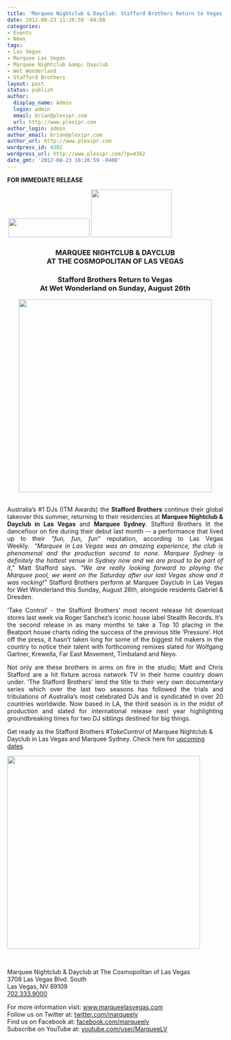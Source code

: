 ```yaml
---
title: 'Marquee Nightclub & Dayclub: Stafford Brothers Return to Vegas on August 26th'
date: 2012-08-23 11:26:59 -04:00
categories:
- Events
- News
tags:
- Las Vegas
- Marquee Las Vegas
- Marquee Nightclub &amp; Dayclub
- Wet Wonderland
- Stafford Brothers
layout: post
status: publish
author:
  display_name: Admin
  login: admin
  email: brian@plexipr.com
  url: http://www.plexipr.com
author_login: admin
author_email: brian@plexipr.com
author_url: http://www.plexipr.com
wordpress_id: 4302
wordpress_url: http://www.plexipr.com/?p=4302
date_gmt: '2012-08-23 16:26:59 -0400'
---
```


<p><strong>FOR IMMEDIATE RELEASE</strong></p>
<div><strong> </strong><strong><img class="aligncenter" src="http://img2.ymlp208.net/plexipr_marqueesig.jpg" alt="" width="189" height="44" /> </strong><strong></strong><strong><img class="aligncenter" src="http://img2.ymlp208.net/plexipr_cosprimarymediumspot.jpg" alt="" width="188" height="111" /></strong></div>
<div></div>
<div>
<div align="center">
<div>
<div>
<h3><strong>MARQUEE NIGHTCLUB &amp; DAYCLUB<br />
AT THE COSMOPOLITAN OF LAS VEGAS</strong></h3>
<div align="center">
<h3>Stafford Brothers Return to Vegas<br />
At Wet Wonderland on Sunday, August 26th</h3>
<div align="center"></div>
<div align="center"><img src="http://img2.ymlp208.net/plexipr_StaffordBrothersposter02.jpeg" alt="" width="450" /></div>
</div>
</div>
</div>
</div>
<div>
<div>
<div>
<div align="center"><strong> </strong></div>
<p style="text-align: justify;">Australia’s #1 DJs (ITM Awards) the <strong>Stafford Brothers</strong> continue their global takeover this summer, returning to their residencies at <strong>Marquee Nightclub &amp; Dayclub in Las Vegas</strong> and <strong>Marquee Sydney</strong>. Stafford Brothers lit the dancefloor on fire during their debut last month -- a performance that lived up to their <em>“fun, fun, fun”</em> reputation, according to Las Vegas Weekly.  “<em>Marquee in Las Vegas was an amazing experience, the club is phenomenal and the production second to none. Marquee Sydney is definitely the hottest venue in Sydney now and we are proud to be part of it</em>,” Matt Stafford says. <em>"We are really looking forward to playing the Marquee pool, we went on the Saturday after our last Vegas show and it was rocking!"</em> Stafford Brothers perform at Marquee Dayclub in Las Vegas for Wet Wonderland this Sunday, August 26th, alongside residents Gabriel &amp; Dresden.</p>
<p style="text-align: justify;">‘Take Control’ - the Stafford Brothers’ most recent release hit download stores last week via Roger Sanchez’s iconic house label Stealth Records. It’s the second release in as many months to take a Top 10 placing in the Beatport house charts riding the success of the previous title ‘Pressure’. Hot off the press, it hasn’t taken long for some of the biggest hit makers in the country to notice their talent with forthcoming remixes slated for Wolfgang Gartner, Krewella, Far East Movement, Timbaland and Neyo.</p>
<p style="text-align: justify;">Not only are these brothers in arms on fire in the studio; Matt and Chris Stafford are a hit fixture across network TV in their home country down under. ‘The Stafford Brothers’ lend the title to their very own documentary series which over the last two seasons has followed the trials and tribulations of Australia’s most celebrated DJs and is syndicated in over 20 countries worldwide. Now based in LA, the third season is in the midst of production and slated for international release next year highlighting groundbreaking times for two DJ siblings destined for big things.</p>
<p>Get ready as the Stafford Brothers <em>#TakeControl</em> of Marquee Nightclub &amp; Dayclub in Las Vegas and Marquee Sydney. Check here for <a href="http://staffordbrothers.com/family/" target="_blank">upcoming dates</a>.</p>
<p style="text-align: justify;"><img src="http://www.marqueelasvegas.com/wp-content/uploads/2012/06/wetwonderland_Aug26-Gabriel-Dresden1.jpg" alt="" width="450" /></p>
</div>
</div>
<p>&nbsp;</p>
</div>
<p>Marquee Nightclub &amp; Dayclub at The Cosmopolitan of Las Vegas<br />
3708 Las Vegas Blvd. South<br />
Las Vegas, NV 89109<a href="tel:702.333.9000" target="_blank"><br />
702.333.9000</a></p>
<div>
<p>For more information visit: <a href="http://www.marqueelasvegas.com/" target="_blank">www</a><a href="http://www.marqueelasvegas.com/" target="_blank">.</a><a href="http://www.marqueelasvegas.com/" target="_blank">marqueelasvegas</a><a href="http://www.marqueelasvegas.com/" target="_blank">.</a><a href="http://www.marqueelasvegas.com/" target="_blank">com</a><br />
Follow us on Twitter at: <a href="http://www.twitter.com/marqueelv" target="_blank">twitter</a><a href="http://www.twitter.com/marqueelv" target="_blank">.</a><a href="http://www.twitter.com/marqueelv" target="_blank">com</a><a href="http://www.twitter.com/marqueelv" target="_blank">/</a><a href="http://www.twitter.com/marqueelv" target="_blank">marqueelv</a><br />
Find us on Facebook at: <a href="http://www.facebook.com/marqueelv" target="_blank">facebook</a><a href="http://www.facebook.com/marqueelv" target="_blank">.</a><a href="http://www.facebook.com/marqueelv" target="_blank">com</a><a href="http://www.facebook.com/marqueelv" target="_blank">/</a><a href="http://www.facebook.com/marqueelv" target="_blank">marqueelv</a><br />
Subscribe on YouTube at: <a href="http://www.youtube.com/user/MarqueeLV" target="_blank">youtube</a><a href="http://www.youtube.com/user/MarqueeLV" target="_blank">.</a><a href="http://www.youtube.com/user/MarqueeLV" target="_blank">com</a><a href="http://www.youtube.com/user/MarqueeLV" target="_blank">/</a><a href="http://www.youtube.com/user/MarqueeLV" target="_blank">user</a><a href="http://www.youtube.com/user/MarqueeLV" target="_blank">/</a><a href="http://www.youtube.com/user/MarqueeLV" target="_blank">MarqueeLV</a></p>
</div>
</div>
